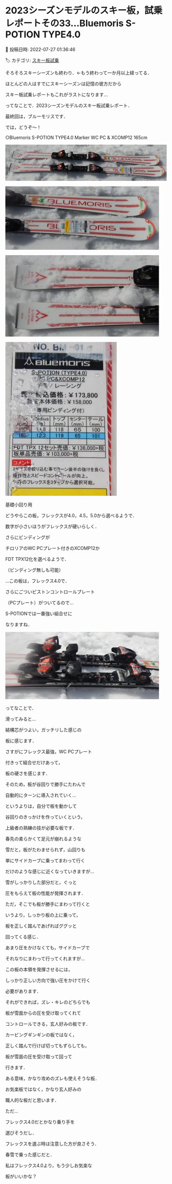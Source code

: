 # 2023シーズンモデルのスキー板，試乗レポートその33…Bluemoris S-POTION TYPE4.0

📅 投稿日時: 2022-07-27 01:36:46

🏷️ カテゴリ: [スキー板試乗](c0bd8048615710cee890e403a36cc9a2b.md)

そろそろスキーシーズンも終わり．←もう終わって一か月以上経ってる．


ほとんどの人はすでにスキーシーズンは記憶の彼方だから


スキー板試乗レポートもこれがラストになります…





ってなことで．2023シーズンモデルのスキー板試乗レポート．


最終回は，ブルーモリスです．


では，どうぞ～！[]()





○Bluemoris S-POTION TYPE4.0 Marker WC PC & XCOMP12 165cm







![18d05b82b33106f7a7482787c53e3aed.jpg](images/18d05b82b33106f7a7482787c53e3aed.jpg)









![c0a2ccd7b5787904136fd8b9a3e349da.jpg](images/c0a2ccd7b5787904136fd8b9a3e349da.jpg)









![d64bf447ba26ca5e6a57be7a1d9e81e1.jpg](images/d64bf447ba26ca5e6a57be7a1d9e81e1.jpg)









![dc1519e204a69b50d430f06bdff86d5e.jpg](images/dc1519e204a69b50d430f06bdff86d5e.jpg)







基礎小回り用





どうやらこの板，フレックスが4.0，4.5，5.0から選べるようで．


数字が小さいほうがフレックスが硬いらしく．


さらにビンディングが


チロリアのWC PCプレート付きのXCOMP12か


FDT TPX12化を選べるようで．


（ビンディング無しも可能）





…この板は，フレックス4.0で．


さらにごついピストンコントロールプレート


（PCプレート）がついてるので…


S-POTIONでは一番強い組合せに


なりますね．




![13b04e7ec96ec8c2ea1955eb531c0c1e.jpg](images/13b04e7ec96ec8c2ea1955eb531c0c1e.jpg)







ってなことで．


滑ってみると…


結構芯がつよい，ガッチリした感じの


板に感じます．


さすがにフレックス最強，WC PCプレート


付きって組合せだけあって，


板の硬さを感じます．





そのため，板が谷回りで勝手にたわんで


自動的にターンに導入されていく…


というよりは，自分で板を動かして


谷回りのきっかけを作っていくという，


上級者の熟練の技が必要な板です．





春先の柔らかくて足元が崩れるような


雪だと，板がたわませられず，山回りも


単にサイドカーブに乗ってまわって行く


だけのような感じに近くなっていきますが…


雪がしっかりした部分だと，ぐっと


圧をもらえて板の性能が発揮されます．





ただ，そこでも板が勝手にまわって行くと


いうより，しっかり板の上に乗って，


板を正しく踏んであげればググッと


回ってくる感じ．





あまり圧をかけなくても，サイドカーブで


それなりにまわって行ってくれますが…


この板の本領を発揮させるには，


しっかり正しい方向で強い圧をかけて行く


必要があります．


それができれば，ズレ・キレのどちらでも


板が雪面からの圧を受け取ってくれて


コントロールできる，玄人好みの板です．





カービングギンギンの板ではなく，


正しく踏んで行けば切ってもずらしても，


板が雪面の圧を受け取って回って


行きます．


ある意味，かなり攻めのズレも使えそうな板．





お気楽板ではなく，かなり玄人好みの


職人的な板だと思います．





ただ…


フレックス4.0だとかなり乗り手を


選びそうだし．


フレックスを選ぶ時は注意した方が良さそう．





春雪で乗った感じだと．


私はフレックス4.0より，もう少しお気楽な


板がいいかな？
